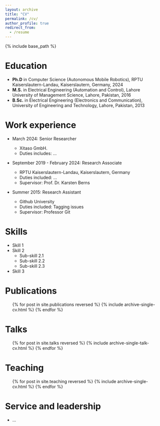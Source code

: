 ```yaml
---
layout: archive
title: "CV"
permalink: /cv/
author_profile: true
redirect_from:
  - /resume
---
```


{% include base_path %}

Education
======
* **Ph.D** in Computer Science (Autonomous Mobile Robotics), RPTU Kaiserslautern-Landau, Kaiserslautern, Germany, 2024
* **M.S.** in Electrical Engineering (Automation and Control), Lahore University of Management Science, Lahore, Pakistan, 2016
* **B.Sc.** in Electrical Engineering (Electronics and Communication), University of Engineering and Technology, Lahore, Pakistan, 2013

Work experience
======
* March 2024: Senior Researcher
  * Xitaso GmbH.
  * Duties includes: ...

* September 2019 - February 2024: Research Associate
  * RPTU Kaiserslautern-Landau, Kaiserslautern, Germany
  * Duties included: ...
  * Supervisor: Prof. Dr. Karsten Berns

* Summer 2015: Research Assistant
  * Github University
  * Duties included: Tagging issues
  * Supervisor: Professor Git
  
Skills
======
* Skill 1
* Skill 2
  * Sub-skill 2.1
  * Sub-skill 2.2
  * Sub-skill 2.3
* Skill 3

Publications
======
  <ul>{% for post in site.publications reversed %}
    {% include archive-single-cv.html %}
  {% endfor %}</ul>
  
Talks
======
  <ul>{% for post in site.talks reversed %}
    {% include archive-single-talk-cv.html  %}
  {% endfor %}</ul>
  
Teaching
======
  <ul>{% for post in site.teaching reversed %}
    {% include archive-single-cv.html %}
  {% endfor %}</ul>
  
Service and leadership
======
* ...
